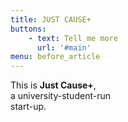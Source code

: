 ```yaml
---
title: JUST CAUSE+
buttons:
    - text: Tell me more
      url: '#main'
menu: before_article      
---
```

<p>This is <strong>Just Cause+</strong>,
    <br />
    a university-student-run
    <br />
    start-up.
</p>
